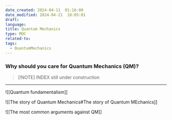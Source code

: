 ```yaml
---
date_created: 2024-04-11  01:16:00
date_modified: 2024-04-21  18:05:01
draft: 
language: 
title: Quantum Mechanics
type: MOC
related-to: 
tags:
  - QuantumMechanics
---
```

### Why should you care for Quantum Mechanics (QM)?

> [!NOTE] INDEX still under construction



---

![[Quantum fundamentalism]]


![[The story of Quantum Mechanics#The story of Quantum MEchanics]]

![[The most common arguments against QM]]